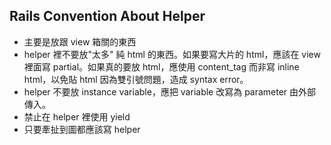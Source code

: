 ## Rails Convention About Helper


* 主要是放跟 view 箱關的東西
* helper 裡不要放"太多" 純 html 的東西。如果要寫大片的 html，應該在 view 裡面寫 partial。如果真的要放 html，應使用 content_tag 而非寫 inline html，以免貼 html 因為雙引號問題，造成 syntax error。
* helper 不要放 instance variable，應把 variable 改寫為 parameter 由外部傳入。 
* 禁止在 helper 裡使用 yield 
* 只要牽扯到圖都應該寫 helper